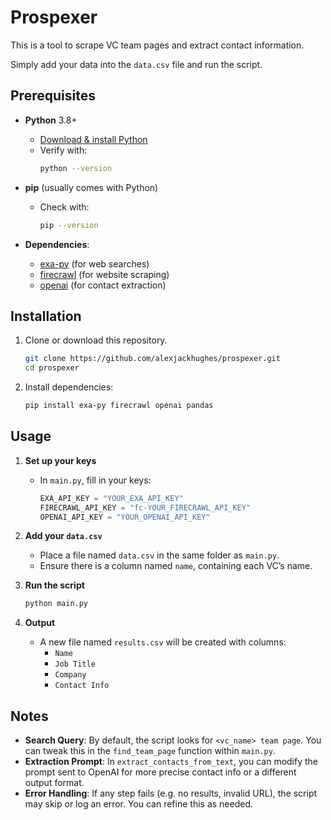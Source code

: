 # Prospexer

This is a tool to scrape VC team pages and extract contact information.

Simply add your data into the `data.csv` file and run the script.

## Prerequisites

- **Python** 3.8+
  - [Download & install Python](https://www.python.org/downloads/)
  - Verify with:
    ```bash
    python --version
    ```
- **pip** (usually comes with Python)

  - Check with:
    ```bash
    pip --version
    ```

- **Dependencies**:
  - [exa-py](https://pypi.org/project/exa-py/) (for web searches)
  - [firecrawl](https://pypi.org/project/firecrawl/) (for website scraping)
  - [openai](https://pypi.org/project/openai/) (for contact extraction)

## Installation

1. Clone or download this repository.
   ```bash
   git clone https://github.com/alexjackhughes/prospexer.git
   cd prospexer
   ```
2. Install dependencies:
   ```bash
   pip install exa-py firecrawl openai pandas
   ```

## Usage

1. **Set up your keys**

   - In `main.py`, fill in your keys:
     ```python
     EXA_API_KEY = "YOUR_EXA_API_KEY"
     FIRECRAWL_API_KEY = "fc-YOUR_FIRECRAWL_API_KEY"
     OPENAI_API_KEY = "YOUR_OPENAI_API_KEY"
     ```

2. **Add your `data.csv`**

   - Place a file named `data.csv` in the same folder as `main.py`.
   - Ensure there is a column named `name`, containing each VC’s name.

3. **Run the script**

   ```bash
   python main.py
   ```

4. **Output**
   - A new file named `results.csv` will be created with columns:
     - `Name`
     - `Job Title`
     - `Company`
     - `Contact Info`

## Notes

- **Search Query**: By default, the script looks for `<vc_name> team page`. You can tweak this in the `find_team_page` function within `main.py`.
- **Extraction Prompt**: In `extract_contacts_from_text`, you can modify the prompt sent to OpenAI for more precise contact info or a different output format.
- **Error Handling**: If any step fails (e.g. no results, invalid URL), the script may skip or log an error. You can refine this as needed.
